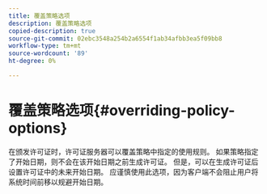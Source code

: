 ```yaml
---
title: 覆盖策略选项
description: 覆盖策略选项
copied-description: true
source-git-commit: 02ebc3548a254b2a6554f1ab34afbb3ea5f09bb8
workflow-type: tm+mt
source-wordcount: '89'
ht-degree: 0%

---
```


# 覆盖策略选项{#overriding-policy-options}

在颁发许可证时，许可证服务器可以覆盖策略中指定的使用规则。 如果策略指定了开始日期，则不会在该开始日期之前生成许可证。 但是，可以在生成许可证后设置许可证中的未来开始日期。 应谨慎使用此选项，因为客户端不会阻止用户将系统时间前移以规避开始日期。
